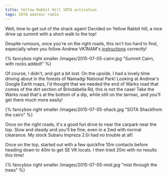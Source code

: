 ```yaml
---
title: Yellow Rabbit Hill SOTA actication
tags: SOTA amateur radio
---
```


Well, time to get out of the shack again!  Decided on Yellow Rabbit hill, a nice drive up summit with a short walk to the top!

Despite rumours, once you're on the right roads, this isn't too hard to find, especially when you follow Andrew VK1NAM's [instructions](https://vk1nam.wordpress.com/tag/yellow-rabbit-hill/) correctly!

{% fancybox right smaller /images/2015-07-05-cairn.jpg "Summit Cairn, with rocks added!" %}

Of course, I didn't, and got a bit lost. On the upside, I had a lovely time driving about in the forests of Namadgi National Park!  Looking at Andrew's Google Earth maps, I'd thought that we needed the end of Warks road that comes of the dirt section of Brindabella Rd, this is not the case! Take the Warks road that's at the bottom of a dip, while still on the tarmac, and you'll get there much more easily!

{% fancybox right smaller /images/2015-07-05-shack.jpg "SOTA Shackfrom the cairn" %}

Once on the right roads, it's a good fun drive to near the carpark near the top. Slow and steady and you'll be fine, even in a 2wd with normal clearance. My stock Subaru Impreza 2.0i had no trouble at all!

Once on the top, started out with a few quickfire 10m contacts before heading down to 40m to get SE VK locals. I then tried 20m with no results this time!

{% fancybox right smaller /images/2015-07-05-mist.jpg "mist through the trees" %}

